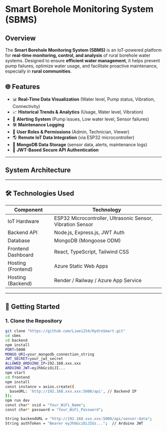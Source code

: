 # Smart Borehole Monitoring System (SBMS)

## Overview
The **Smart Borehole Monitoring System (SBMS)** is an IoT-powered platform for **real-time monitoring, control, and analysis** of rural borehole water systems. Designed to ensure **efficient water management**, it helps prevent pump failures, optimize water usage, and facilitate proactive maintenance, especially in **rural communities**.

## 🌐 Features
- 📊 **Real-Time Data Visualization** (Water level, Pump status, Vibration, Connectivity)
- 📈 **Historical Trends & Analytics** (Usage, Water level, Vibration)
- 🚨 **Alerting System** (Pump issues, Low water level, Sensor failures)
- 🛠️ **Maintenance Logging**
- 🔐 **User Roles & Permissions** (Admin, Technician, Viewer)
- 🌎 **Remote IoT Data Integration** (via ESP32 microcontroller)
- 💾 **MongoDB Data Storage** (sensor data, alerts, maintenance logs)
- 🔐 **JWT-Based Secure API Authentication**

---

## System Architecture


---

## 🛠️ Technologies Used

| Component           | Technology                               |
|---------------------|------------------------------------------|
| IoT Hardware        | ESP32 Microcontroller, Ultrasonic Sensor, Vibration Sensor |
| Backend API         | Node.js, Express.js, JWT Auth            |
| Database            | MongoDB (Mongoose ODM)                   |
| Frontend Dashboard  | React, TypeScript, Tailwind CSS          |
| Hosting (Frontend)  | Azure Static Web Apps           |
| Hosting (Backend)   | Render / Railway / Azure App Service     |

---

## 🚀 Getting Started

### 1. Clone the Repository
```bash
git clone "https://github.com/Liwei254/HydroSmart.git"
cd sbms
cd backend
npm install
PORT=5000
MONGO_URI=your_mongodb_connection_string
JWT_SECRET=your_jwt_secret
ALLOWED_ARDUINO_IP=192.168.xxx.xxx
ARDUINO_JWT=eyJhbGciOiJI...
npm start
cd frontend
npm install
const instance = axios.create({
  baseURL: 'http://192.168.xxx.xxx:5000/api', // Backend IP
});
npm run dev
const char* ssid = "Your_WiFi_Name";
const char* password = "Your_WiFi_Password";

String backendURL = "http://192.168.xxx.xxx:5000/api/sensor-data";
String authToken = "Bearer eyJhbGciOiJIUz...";  // Arduino JWT
